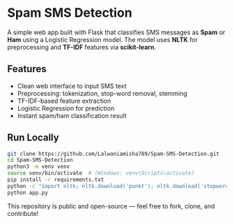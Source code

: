 # Spam SMS Detection

A simple web app built with Flask that classifies SMS messages as **Spam** or **Ham** using a Logistic Regression model. The model uses **NLTK** for preprocessing and **TF-IDF** features via **scikit-learn**.

## Features
- Clean web interface to input SMS text
- Preprocessing: tokenization, stop-word removal, stemming
- TF-IDF-based feature extraction
- Logistic Regression for prediction
- Instant spam/ham classification result

## Run Locally
```bash
git clone https://github.com/Lalwaniamisha789/Spam-SMS-Detection.git
cd Spam-SMS-Detection
python3 -m venv venv
source venv/bin/activate  # (Windows: venv\Scripts\activate)
pip install -r requirements.txt
python -c "import nltk; nltk.download('punkt'); nltk.download('stopwords')"
python app.py
```

This repository is public and open-source — feel free to fork, clone, and contribute!
